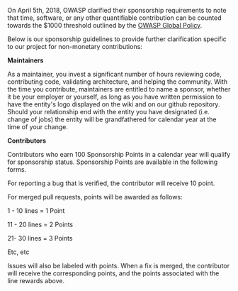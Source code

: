 On April 5th, 2018, OWASP clarified their sponsorship requirements to note that time, software, or any other quantifiable contribution can be counted towards the $1000 threshold outlined by the [OWASP Global Policy](https://owasp.org/www-policy/operational/project-sponsorship).

Below is our sponsorship guidelines to provide further clarification specific to our project for non-monetary contributions:

**Maintainers**

As a maintainer, you invest a significant number of hours reviewing code, contributing code, validating architecture, and helping the community. With the time you contribute, maintainers are entitled to name a sponsor, whether it be your employer or yourself, as long as you have written permission to have the entity's logo displayed on the wiki and on our github repository. Should your relationship end with the entity you have designated (i.e. change of jobs) the entity will be grandfathered for calendar year at the time of your change.

**Contributors**

Contributors who earn 100 Sponsorship Points in a calendar year will qualify for sponsorship status. Sponsorship Points are available in the following forms.

For reporting a bug that is verified, the contributor will receive 10 point.

For merged pull requests, points will be awarded as follows:

1 - 10 lines = 1 Point

11 - 20 lines = 2 Points

21- 30 lines = 3 Points

Etc, etc

Issues will also be labeled with points. When a fix is merged, the contributor will receive the corresponding points, and the points associated with the line rewards above.
